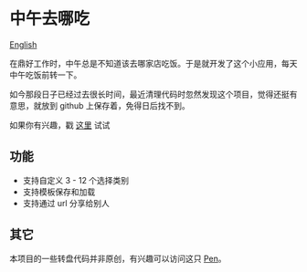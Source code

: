 # 中午去哪吃

[English](./README-en.md)

在鼎好工作时，中午总是不知道该去哪家店吃饭。于是就开发了这个小应用，每天中午吃饭前转一下。

如今那段日子已经过去很长时间，最近清理代码时忽然发现这个项目，觉得还挺有意思，就放到 github 上保存着，免得日后找不到。

如果你有兴趣，戳 [这里](https://bit.ly/2Wll7Qi) 试试

## 功能

* 支持自定义 3 - 12 个选择类别
* 支持模板保存和加载
* 支持通过 url 分享给别人

## 其它

本项目的一些转盘代码并非原创，有兴趣可以访问这只 [Pen](https://codepen.io/AndreCortellini/pen/vERwmL)。